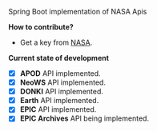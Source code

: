 Spring Boot implementation of NASA Apis

**How to contribute?**
  - Get a key from [NASA](https://api.nasa.gov/).
  
**Current state of development**
- [x] **APOD** API implemented.
- [x] **NeoWS** API implemented.
- [x] **DONKI** API implemented.
- [x] **Earth** API implemented.
- [x] **EPIC** API implemented.
- [x] **EPIC Archives** API being implemented.

